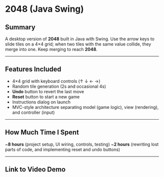 # 2048 (Java Swing)

## Summary
A desktop version of **2048** built in Java with Swing. Use the arrow keys to slide tiles on a 4×4 grid; when two tiles with the same value collide, they merge into one. Keep merging to reach **2048**.

---

## Features Included
- 4×4 grid with keyboard controls (↑ ↓ ← →)
- Random tile generation (2s and occasional 4s)
- **Undo** button to revert the last move
- **Reset** button to start a new game
- Instructions dialog on launch
- MVC-style architecture separating model (game logic), view (rendering), and controller (input)

---

## How Much Time I Spent
~**8 hours** (project setup, UI wiring, controls, testing)
~**2 hours** (rewriting lost parts of code, and implementing reset and undo buttons)

---

## Link to Video Demo

